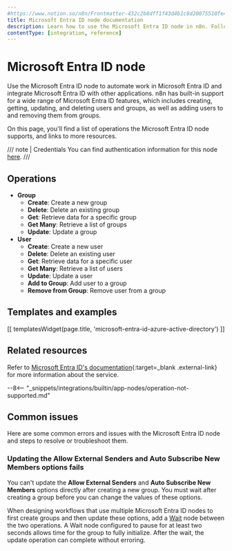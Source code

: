 ```yaml
---
#https://www.notion.so/n8n/Frontmatter-432c2b8dff1f43d4b1c8d20075510fe4
title: Microsoft Entra ID node documentation
description: Learn how to use the Microsoft Entra ID node in n8n. Follow technical documentation to integrate Microsoft Entra ID node into your workflows.
contentType: [integration, reference]
---
```


# Microsoft Entra ID node

Use the Microsoft Entra ID node to automate work in Microsoft Entra ID and integrate Microsoft Entra ID with other applications. n8n has built-in support for a wide range of Microsoft Entra ID features, which includes creating, getting, updating, and deleting users and groups, as well as adding users to and removing them from groups.

On this page, you'll find a list of operations the Microsoft Entra ID node supports, and links to more resources.

///  note  | Credentials
You can find authentication information for this node [here](/integrations/builtin/credentials/microsoftentra/).
///


## Operations

* **Group**
	* **Create**: Create a new group
	* **Delete**: Delete an existing group
	* **Get**: Retrieve data for a specific group
	* **Get Many**: Retrieve a list of groups
	* **Update**: Update a group
* **User**
	* **Create**: Create a new user
	* **Delete**: Delete an existing user
	* **Get**: Retrieve data for a specific user
	* **Get Many**: Retrieve a list of users
	* **Update**: Update a user
	* **Add to Group**: Add user to a group
	* **Remove from Group**: Remove user from a group

## Templates and examples

<!-- see https://www.notion.so/n8n/Pull-in-templates-for-the-integrations-pages-37c716837b804d30a33b47475f6e3780 -->
[[ templatesWidget(page.title, 'microsoft-entra-id-azure-active-directory') ]]

## Related resources

<!-- vale from-microsoft.We = NO -->
Refer to [Microsoft Entra ID's documentation](https://learn.microsoft.com/en-us/graph/api/resources/identity-network-access-overview?view=graph-rest-1.0){:target=_blank .external-link} for more information about the service.
<!-- vale from-microsoft.We = YES -->

--8<-- "_snippets/integrations/builtin/app-nodes/operation-not-supported.md"

## Common issues

Here are some common errors and issues with the Microsoft Entra ID node and steps to resolve or troubleshoot them.

### Updating the Allow External Senders and Auto Subscribe New Members options fails

You can't update the **Allow External Senders** and **Auto Subscribe New Members** options directly after creating a new group. You must wait after creating a group before you can change the values of these options.

When designing workflows that use multiple Microsoft Entra ID nodes to first create groups and then update these options, add a [Wait](/integrations/builtin/core-nodes/n8n-nodes-base.wait/) node between the two operations. A Wait node configured to pause for at least two seconds allows time for the group to fully initialize. After the wait, the update operation can complete without erroring.
